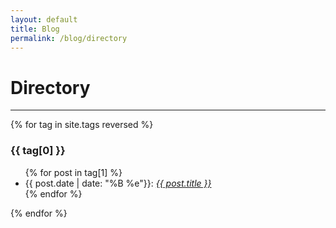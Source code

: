 ```yaml
---
layout: default
title: Blog
permalink: /blog/directory
---
```

# Directory
---
{% for tag in site.tags reversed %}
  <h3>{{ tag[0] }}</h3>
  <ul>
    {% for post in tag[1] %}
      <li>{{ post.date | date: "%B %e"}}: <i><a href="{{ post.url }}">{{ post.title }}</a></i></li>
    {% endfor %}
  </ul>
{% endfor %}

